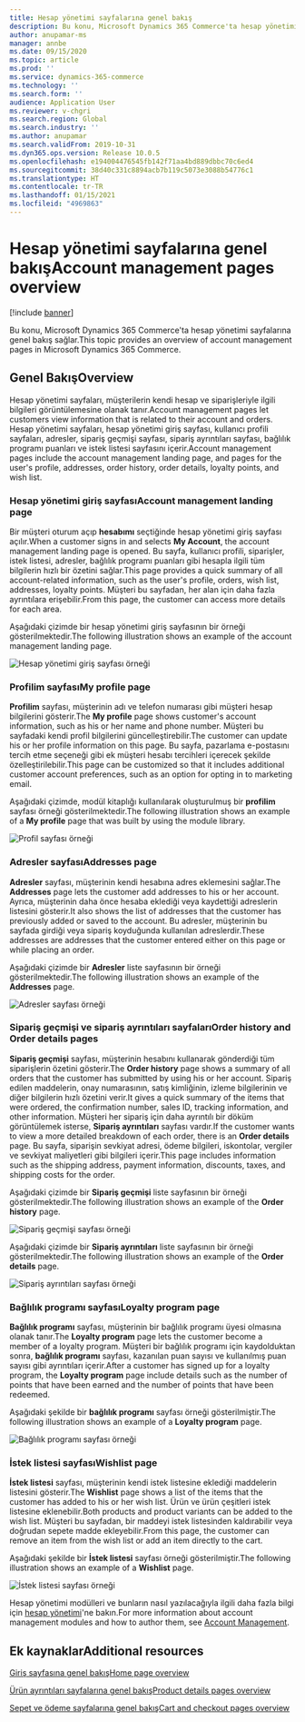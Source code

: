 ```yaml
---
title: Hesap yönetimi sayfalarına genel bakış
description: Bu konu, Microsoft Dynamics 365 Commerce'ta hesap yönetimi sayfalarına genel bakış sağlar.
author: anupamar-ms
manager: annbe
ms.date: 09/15/2020
ms.topic: article
ms.prod: ''
ms.service: dynamics-365-commerce
ms.technology: ''
ms.search.form: ''
audience: Application User
ms.reviewer: v-chgri
ms.search.region: Global
ms.search.industry: ''
ms.author: anupamar
ms.search.validFrom: 2019-10-31
ms.dyn365.ops.version: Release 10.0.5
ms.openlocfilehash: e194004476545fb142f71aa4bd889dbbc70c6ed4
ms.sourcegitcommit: 38d40c331c8894acb7b119c5073e3088b54776c1
ms.translationtype: HT
ms.contentlocale: tr-TR
ms.lasthandoff: 01/15/2021
ms.locfileid: "4969863"
---
```

# <a name="account-management-pages-overview"></a><span data-ttu-id="b7d14-103">Hesap yönetimi sayfalarına genel bakış</span><span class="sxs-lookup"><span data-stu-id="b7d14-103">Account management pages overview</span></span>

[!include [banner](includes/banner.md)]

<span data-ttu-id="b7d14-104">Bu konu, Microsoft Dynamics 365 Commerce'ta hesap yönetimi sayfalarına genel bakış sağlar.</span><span class="sxs-lookup"><span data-stu-id="b7d14-104">This topic provides an overview of account management pages in Microsoft Dynamics 365 Commerce.</span></span>

## <a name="overview"></a><span data-ttu-id="b7d14-105">Genel Bakış</span><span class="sxs-lookup"><span data-stu-id="b7d14-105">Overview</span></span>

<span data-ttu-id="b7d14-106">Hesap yönetimi sayfaları, müşterilerin kendi hesap ve siparişleriyle ilgili bilgileri görüntülemesine olanak tanır.</span><span class="sxs-lookup"><span data-stu-id="b7d14-106">Account management pages let customers view information that is related to their account and orders.</span></span> <span data-ttu-id="b7d14-107">Hesap yönetimi sayfaları, hesap yönetimi giriş sayfası, kullanıcı profili sayfaları, adresler, sipariş geçmişi sayfası, sipariş ayrıntıları sayfası, bağlılık programı puanları ve istek listesi sayfasını içerir.</span><span class="sxs-lookup"><span data-stu-id="b7d14-107">Account management pages include the account management landing page, and pages for the user's profile, addresses, order history, order details, loyalty points, and wish list.</span></span>

### <a name="account-management-landing-page"></a><span data-ttu-id="b7d14-108">Hesap yönetimi giriş sayfası</span><span class="sxs-lookup"><span data-stu-id="b7d14-108">Account management landing page</span></span>

<span data-ttu-id="b7d14-109">Bir müşteri oturum açıp **hesabımı** seçtiğinde hesap yönetimi giriş sayfası açılır.</span><span class="sxs-lookup"><span data-stu-id="b7d14-109">When a customer signs in and selects **My Account**, the account management landing page is opened.</span></span> <span data-ttu-id="b7d14-110">Bu sayfa, kullanıcı profili, siparişler, istek listesi, adresler, bağlılık programı puanları gibi hesapla ilgili tüm bilgilerin hızlı bir özetini sağlar.</span><span class="sxs-lookup"><span data-stu-id="b7d14-110">This page provides a quick summary of all account-related information, such as the user's profile, orders, wish list, addresses, loyalty points.</span></span> <span data-ttu-id="b7d14-111">Müşteri bu sayfadan, her alan için daha fazla ayrıntılara erişebilir.</span><span class="sxs-lookup"><span data-stu-id="b7d14-111">From this page, the customer can access more details for each area.</span></span>

<span data-ttu-id="b7d14-112">Aşağıdaki çizimde bir hesap yönetimi giriş sayfasının bir örneği gösterilmektedir.</span><span class="sxs-lookup"><span data-stu-id="b7d14-112">The following illustration shows an example of the account management landing page.</span></span>

![Hesap yönetimi giriş sayfası örneği](./media/Account-Management.PNG)

### <a name="my-profile-page"></a><span data-ttu-id="b7d14-114">Profilim sayfası</span><span class="sxs-lookup"><span data-stu-id="b7d14-114">My profile page</span></span>

<span data-ttu-id="b7d14-115">**Profilim** sayfası, müşterinin adı ve telefon numarası gibi müşteri hesap bilgilerini gösterir.</span><span class="sxs-lookup"><span data-stu-id="b7d14-115">The **My profile** page shows customer's account information, such as his or her name and phone number.</span></span> <span data-ttu-id="b7d14-116">Müşteri bu sayfadaki kendi profil bilgilerini güncelleştirebilir.</span><span class="sxs-lookup"><span data-stu-id="b7d14-116">The customer can update his or her profile information on this page.</span></span> <span data-ttu-id="b7d14-117">Bu sayfa, pazarlama e-postasını tercih etme seçeneği gibi ek müşteri hesabı tercihleri içerecek şekilde özelleştirilebilir.</span><span class="sxs-lookup"><span data-stu-id="b7d14-117">This page can be customized so that it includes additional customer account preferences, such as an option for opting in to marketing email.</span></span>

<span data-ttu-id="b7d14-118">Aşağıdaki çizimde, modül kitaplığı kullanılarak oluşturulmuş bir **profilim** sayfası örneği gösterilmektedir.</span><span class="sxs-lookup"><span data-stu-id="b7d14-118">The following illustration shows an example of a **My profile** page that was built by using the module library.</span></span>

![Profil sayfası örneği](./media/Account-Management-MyProfile.PNG)

### <a name="addresses-page"></a><span data-ttu-id="b7d14-120">Adresler sayfası</span><span class="sxs-lookup"><span data-stu-id="b7d14-120">Addresses page</span></span>

<span data-ttu-id="b7d14-121">**Adresler** sayfası, müşterinin kendi hesabına adres eklemesini sağlar.</span><span class="sxs-lookup"><span data-stu-id="b7d14-121">The **Addresses** page lets the customer add addresses to his or her account.</span></span> <span data-ttu-id="b7d14-122">Ayrıca, müşterinin daha önce hesaba eklediği veya kaydettiği adreslerin listesini gösterir.</span><span class="sxs-lookup"><span data-stu-id="b7d14-122">It also shows the list of addresses that the customer has previously added or saved to the account.</span></span> <span data-ttu-id="b7d14-123">Bu adresler, müşterinin bu sayfada girdiği veya sipariş koyduğunda kullanılan adreslerdir.</span><span class="sxs-lookup"><span data-stu-id="b7d14-123">These addresses are addresses that the customer entered either on this page or while placing an order.</span></span>

<span data-ttu-id="b7d14-124">Aşağıdaki çizimde bir **Adresler** liste sayfasının bir örneği gösterilmektedir.</span><span class="sxs-lookup"><span data-stu-id="b7d14-124">The following illustration shows an example of the **Addresses** page.</span></span>

![Adresler sayfası örneği](./media/Account-Management-Address.png)

### <a name="order-history-and-order-details-pages"></a><span data-ttu-id="b7d14-126">Sipariş geçmişi ve sipariş ayrıntıları sayfaları</span><span class="sxs-lookup"><span data-stu-id="b7d14-126">Order history and Order details pages</span></span>

<span data-ttu-id="b7d14-127">**Sipariş geçmişi** sayfası, müşterinin hesabını kullanarak gönderdiği tüm siparişlerin özetini gösterir.</span><span class="sxs-lookup"><span data-stu-id="b7d14-127">The **Order history** page shows a summary of all orders that the customer has submitted by using his or her account.</span></span> <span data-ttu-id="b7d14-128">Sipariş edilen maddelerin, onay numarasının, satış kimliğinin, izleme bilgilerinin ve diğer bilgilerin hızlı özetini verir.</span><span class="sxs-lookup"><span data-stu-id="b7d14-128">It gives a quick summary of the items that were ordered, the confirmation number, sales ID, tracking information, and other information.</span></span> <span data-ttu-id="b7d14-129">Müşteri her sipariş için daha ayrıntılı bir döküm görüntülemek isterse, **Sipariş ayrıntıları** sayfası vardır.</span><span class="sxs-lookup"><span data-stu-id="b7d14-129">If the customer wants to view a more detailed breakdown of each order, there is an **Order details** page.</span></span> <span data-ttu-id="b7d14-130">Bu sayfa, siparişin sevkiyat adresi, ödeme bilgileri, iskontolar, vergiler ve sevkiyat maliyetleri gibi bilgileri içerir.</span><span class="sxs-lookup"><span data-stu-id="b7d14-130">This page includes information such as the shipping address, payment information, discounts, taxes, and shipping costs for the order.</span></span>

<span data-ttu-id="b7d14-131">Aşağıdaki çizimde bir **Sipariş geçmişi** liste sayfasının bir örneği gösterilmektedir.</span><span class="sxs-lookup"><span data-stu-id="b7d14-131">The following illustration shows an example of the **Order history** page.</span></span>

![Sipariş geçmişi sayfası örneği](./media/Account-Management-OrderHistory.PNG)

<span data-ttu-id="b7d14-133">Aşağıdaki çizimde bir **Sipariş ayrıntıları** liste sayfasının bir örneği gösterilmektedir.</span><span class="sxs-lookup"><span data-stu-id="b7d14-133">The following illustration shows an example of the **Order details** page.</span></span>

![Sipariş ayrıntıları sayfası örneği](./media/Account-Management-OrderDetails.PNG)

### <a name="loyalty-program-page"></a><span data-ttu-id="b7d14-135">Bağlılık programı sayfası</span><span class="sxs-lookup"><span data-stu-id="b7d14-135">Loyalty program page</span></span>

<span data-ttu-id="b7d14-136">**Bağlılık programı** sayfası, müşterinin bir bağlılık programı üyesi olmasına olanak tanır.</span><span class="sxs-lookup"><span data-stu-id="b7d14-136">The **Loyalty program** page lets the customer become a member of a loyalty program.</span></span> <span data-ttu-id="b7d14-137">Müşteri bir bağlılık programı için kaydolduktan sonra, **bağlılık programı** sayfası, kazanılan puan sayısı ve kullanılmış puan sayısı gibi ayrıntıları içerir.</span><span class="sxs-lookup"><span data-stu-id="b7d14-137">After a customer has signed up for a loyalty program, the **Loyalty program** page include details such as the number of points that have been earned and the number of points that have been redeemed.</span></span>

<span data-ttu-id="b7d14-138">Aşağıdaki şekilde bir **bağlılık programı** sayfası örneği gösterilmiştir.</span><span class="sxs-lookup"><span data-stu-id="b7d14-138">The following illustration shows an example of a **Loyalty program** page.</span></span>

![Bağlılık programı sayfası örneği](./media/Account-Management-Loyalty.PNG)

### <a name="wishlist-page"></a><span data-ttu-id="b7d14-140">İstek listesi sayfası</span><span class="sxs-lookup"><span data-stu-id="b7d14-140">Wishlist page</span></span>

<span data-ttu-id="b7d14-141">**İstek listesi** sayfası, müşterinin kendi istek listesine eklediği maddelerin listesini gösterir.</span><span class="sxs-lookup"><span data-stu-id="b7d14-141">The **Wishlist** page shows a list of the items that the customer has added to his or her wish list.</span></span> <span data-ttu-id="b7d14-142">Ürün ve ürün çeşitleri istek listesine eklenebilir.</span><span class="sxs-lookup"><span data-stu-id="b7d14-142">Both products and product variants can be added to the wish list.</span></span> <span data-ttu-id="b7d14-143">Müşteri bu sayfadan, bir maddeyi istek listesinden kaldırabilir veya doğrudan sepete madde ekleyebilir.</span><span class="sxs-lookup"><span data-stu-id="b7d14-143">From this page, the customer can remove an item from the wish list or add an item directly to the cart.</span></span>

<span data-ttu-id="b7d14-144">Aşağıdaki şekilde bir **İstek listesi** sayfası örneği gösterilmiştir.</span><span class="sxs-lookup"><span data-stu-id="b7d14-144">The following illustration shows an example of a **Wishlist** page.</span></span>

![İstek listesi sayfası örneği](./media/Account-Management-Wishlist.PNG)

<span data-ttu-id="b7d14-146">Hesap yönetimi modülleri ve bunların nasıl yazılacağıyla ilgili daha fazla bilgi için [hesap yönetimi](account-management.md)'ne bakın.</span><span class="sxs-lookup"><span data-stu-id="b7d14-146">For more information about account management modules and how to author them, see [Account Management](account-management.md).</span></span>

## <a name="additional-resources"></a><span data-ttu-id="b7d14-147">Ek kaynaklar</span><span class="sxs-lookup"><span data-stu-id="b7d14-147">Additional resources</span></span>

[<span data-ttu-id="b7d14-148">Giriş sayfasına genel bakış</span><span class="sxs-lookup"><span data-stu-id="b7d14-148">Home page overview</span></span>](quick-tour-home-page.md)

[<span data-ttu-id="b7d14-149">Ürün ayrıntıları sayfalarına genel bakış</span><span class="sxs-lookup"><span data-stu-id="b7d14-149">Product details pages overview</span></span>](quick-tour-pdp.md)

[<span data-ttu-id="b7d14-150">Sepet ve ödeme sayfalarına genel bakış</span><span class="sxs-lookup"><span data-stu-id="b7d14-150">Cart and checkout pages overview</span></span>](quick-tour-cart-checkout.md)

